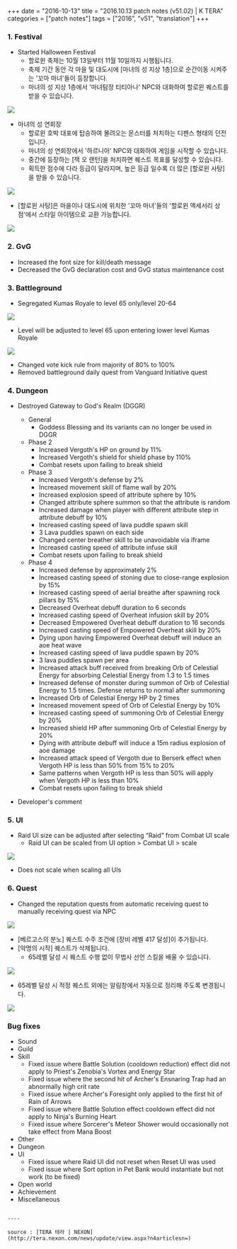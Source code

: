 +++
date = "2016-10-13"
title = "2016.10.13 patch notes (v51.02) | K TERA"
categories = ["patch notes"]
tags = ["2016", "v51", "translation"]
+++

### 1. Festival
- Started Halloween Festival
  - 할로윈 축제는 10월 13일부터 11월 10일까지 시행됩니다.
  - 축제 기간 동안 각 마을 및 대도시에 [마녀의 성 지상 1층]으로 순간이동 시켜주는 '꼬마 마녀'들이 등장합니다.
  - 마녀의 성 지상 1층에서 '마녀탐정 티티아나' NPC와 대화하여 할로윈 퀘스트를 받을 수 있습니다.

![](https://seraphinush-gaming.github.io/mysterium/images/patch-notes/2016-10-13-1.png)

  - 마녀의 성 연회장
    - 할로윈 호박 대포에 탑승하여 몰려오는 몬스터를 처치하는 디펜스 형태의 던전입니다.
    - 마녀의 성 연회장에서 '하르니아' NPC와 대화하여 게임을 시작할 수 있습니다.
    - 중간에 등장하는 [잭 오 랜턴]을 처치하면 퀘스트 목표를 달성할 수 있습니다.
    - 획득한 점수에 다라 등급이 달라지며, 높은 등급 일수록 더 많은 [할로윈 사탕]을 받을 수 있습니다.

![](https://seraphinush-gaming.github.io/mysterium/images/patch-notes/2016-10-13-2.png)

  - [할로윈 사탕]은 마을이나 대도시에 위치한 '꼬마 마녀'들의 '할로윈 액세서리 상점'에서 스타일 아이템으로 교환 가능합니다.

![](https://seraphinush-gaming.github.io/mysterium/images/patch-notes/2016-10-13-3.png)

### 2. GvG
- Increased the font size for kill/death message
- Decreased the GvG declaration cost and GvG status maintenance cost

### 3. Battleground
- Segregated Kumas Royale to level 65 only/level 20-64

![](https://seraphinush-gaming.github.io/mysterium/images/patch-notes/2016-10-13-4.png)

  - Level will be adjusted to level 65 upon entering lower level Kumas Royale

![](https://seraphinush-gaming.github.io/mysterium/images/patch-notes/2016-10-13-5.png)

- Changed vote kick rule from majority of 80% to 100%
- Removed battleground daily quest from Vanguard Initiative quest

### 4. Dungeon
- Destroyed Gateway to God's Realm (DGGR)
  - General
    - Goddess Blessing and its variants can no longer be used in DGGR
  - Phase 2
    - Increased Vergoth's HP on ground by 11%
    - Increased Vergoth's shield for shield phase by 110%
    - Combat resets upon failing to break shield
  - Phase 3
    - Increased Vergoth's defense by 2%
    - Increased movement skill of flame wall by 20%
    - Increased explosion speed of attribute sphere by 10%
    - Changed attribute sphere summon so that the attribute is random
    - Increased damage when player with different attribute step in attribute debuff by 10%
    - Increased casting speed of lava puddle spawn skill
    - 3 Lava puddles spawn on each side
    - Changed center breather skill to be unavoidable via iframe
    - Increased casting speed of attribute infuse skill
    - Combat resets upon failing to break shield
  - Phase 4
    - Increased defense by approximately 2%
    - Increased casting speed of stoning due to close-range explosion by 15%
    - Increased casting speed of aerial breathe after spawning rock pillars by 15%
    - Decreased Overheat debuff duration to 6 seconds
    - Increased casting speed of Overheat infusion skill by 20%
    - Decreased Empowered Overheat debuff duration to 16 seconds
    - Increased casting speed of Empowered Overheat skill by 20%
    - Dying upon having Empowered Overheat debuff will induce an aoe heat wave
    - Increased casting speed of lava puddle spawn by 20%
    - 3 lava puddles spawn per area
    - Increased attack buff received from breaking Orb of Celestial Energy for absorbing Celestial Energy from 1.3 to 1.5 times
    - Increased defense of monster during summon of Orb of Celestial Energy to 1.5 times. Defense returns to normal after summoning
    - Increased Orb of Celestial Energy HP by 2 times
    - Increased movement speed of Orb of Celestial Energy by 10%
    - Increased casting speed of summoning Orb of Celestial Energy by 20%
    - Increased shield HP after summoning Orb of Celestial Energy by 20%
    - Dying with attribute debuff will induce a 15m radius explosion of aoe damage
    - Increased attack speed of Vergoth due to Berserk effect when Vergoth HP is less than 50% from 15% to 20%
    - Same patterns when Vergoth HP is less than 50% will apply when Vergoth HP is less than 10%
    - Combat resets upon failing to break shield

- Developer's comment

### 5. UI
- Raid UI size can be adjusted after selecting “Raid” from Combat UI scale
  - Raid UI can be scaled from UI option > Combat UI > scale

![](https://seraphinush-gaming.github.io/mysterium/images/patch-notes/2016-10-13-6.png)

  - Does not scale when scaling all UIs

### 6. Quest
- Changed the reputation quests from automatic receiving quest to manually receiving quest via NPC

![](https://seraphinush-gaming.github.io/mysterium/images/patch-notes/2016-10-13-7.png)

- [베르고스의 분노] 퀘스트 수주 조건에 [장비 레벨 417 달성]이 추가됩니다.
- [악명의 시작] 퀘스트가 삭제됩니다.
  - 65레벨 달성 시 퀘스트 수행 없이 무법사 선언 스킬을 배울 수 있습니다.

![](https://seraphinush-gaming.github.io/mysterium/images/patch-notes/2016-10-13-7.png)

- 65레벨 달성 시 적정 퀘스트 외에는 알림창에서 자동으로 정리해 주도록 변경됩니다.

![](https://seraphinush-gaming.github.io/mysterium/images/patch-notes/2016-10-13-8.png)

### Bug fixes
- Sound
- Guild
- Skill
  - Fixed issue where Battle Solution (cooldown reduction) effect did not apply to Priest's Zenobia's Vortex and Energy Star
  - Fixed issue where the second hit of Archer's Ensnaring Trap had an abnormally high crit rate
  - Fixed issue where Archer's Foresight only applied to the first hit of Rain of Arrows
  - Fixed issue where Battle Solution effect cooldown effect did not apply to Ninja's Burning Heart
  - Fixed issue where Sorcerer's Meteor Shower would occasionally not take effect from Mana Boost
- Other
- Dungeon
- UI
  - Fixed issue where Raid UI did not reset when Reset UI was used
  - Fixed issue where Sort option in Pet Bank would instantiate but not work (to be fixed)
- Open world
- Achievement
- Miscellaneous
```

----

source : [TERA 테라 | NEXON](http://tera.nexon.com/news/update/view.aspx?n4articlesn=)
